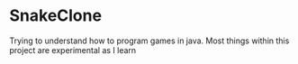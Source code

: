 # SnakeClone
Trying to understand how to program games in java. Most things within this project are experimental as I learn
